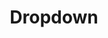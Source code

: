 ---
layout: pattern.njk
tags: 
    - mobile_components_en
key: dropdown-mobile_en
title: Dropdown
parent: mobile_components_en
image: mobile/overview/dropdown.webp
keywords: dropdown, select
order: 50
---